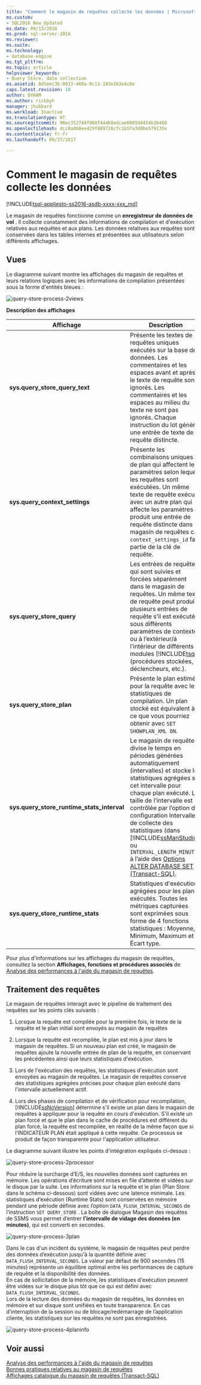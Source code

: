 ```yaml
---
title: "Comment le magasin de requêtes collecte les données | Microsoft Docs"
ms.custom:
- SQL2016_New_Updated
ms.date: 09/13/2016
ms.prod: sql-server-2016
ms.reviewer: 
ms.suite: 
ms.technology:
- database-engine
ms.tgt_pltfrm: 
ms.topic: article
helpviewer_keywords:
- Query Store, data collection
ms.assetid: 8d5eec36-0013-480a-9c11-183e162e4c8e
caps.latest.revision: 10
author: BYHAM
ms.author: rickbyh
manager: jhubbard
ms.workload: Inactive
ms.translationtype: HT
ms.sourcegitcommit: 96ec352784f060f444b8adcae6005dd454b3b460
ms.openlocfilehash: dcc8a068ee429f889726cfc1b5fa3d0be579135e
ms.contentlocale: fr-fr
ms.lasthandoff: 09/27/2017

---
```

# <a name="how-query-store-collects-data"></a>Comment le magasin de requêtes collecte les données
[!INCLUDE[tsql-appliesto-ss2016-asdb-xxxx-xxx_md](../../includes/tsql-appliesto-ss2016-asdb-xxxx-xxx-md.md)]

  Le magasin de requêtes fonctionne comme un **enregistreur de données de vol** . Il collecte constamment des informations de compilation et d'exécution relatives aux requêtes et aux plans. Les données relatives aux requêtes sont conservées dans les tables internes et présentées aux utilisateurs selon différents affichages.  
  
## <a name="views"></a>Vues  
 Le diagramme suivant montre les affichages du magasin de requêtes et leurs relations logiques avec les informations de compilation présentées sous la forme d'entités bleues :  
  
 ![query-store-process-2views](../../relational-databases/performance/media/query-store-process-2views.png "query-store-process-2views")  
  
 **Description des affichages**  
  
|Affichage|Description|  
|----------|-----------------|  
|**sys.query_store_query_text**|Présente les textes de requêtes uniques exécutés sur la base de données. Les commentaires et les espaces avant et après le texte de requête sont ignorés. Les commentaires et les espaces au milieu du texte ne sont pas ignorés. Chaque instruction du lot génère une entrée de texte de requête distincte.|  
|**sys.query_context_settings**|Présente les combinaisons uniques de plan qui affectent les paramètres selon lequel les requêtes sont exécutées. Un même texte de requête exécuté avec un autre plan qui affecte les paramètres produit une entrée de requête distincte dans le magasin de requêtes car `context_settings_id` fait partie de la clé de requête.|  
|**sys.query_store_query**|Les entrées de requête qui sont suivies et forcées séparément dans le magasin de requêtes. Un même texte de requête peut produire plusieurs entrées de requête s’il est exécuté sous différents paramètres de contexte ou à l’extérieur/à l’intérieur de différents modules [!INCLUDE[tsql](../../includes/tsql-md.md)] (procédures stockées, déclencheurs, etc.).|  
|**sys.query_store_plan**|Présente le plan estimé pour la requête avec les statistiques de compilation. Un plan stocké est équivalent à ce que vous pourriez obtenir avec `SET SHOWPLAN_XML ON`.|  
|**sys.query_store_runtime_stats_interval**|Le magasin de requêtes divise le temps en périodes générées automatiquement (intervalles) et stocke les statistiques agrégées sur cet intervalle pour chaque plan exécuté. La taille de l’intervalle est contrôlée par l’option de configuration Intervalle de collecte des statistiques (dans [!INCLUDE[ssManStudio](../../includes/ssmanstudio-md.md)]) ou `INTERVAL_LENGTH_MINUTES` à l’aide des [Options ALTER DATABASE SET &#40;Transact-SQL&#41;](../../t-sql/statements/alter-database-transact-sql-set-options.md).|  
|**sys.query_store_runtime_stats**|Statistiques d'exécution agrégées pour les plans exécutés. Toutes les métriques capturées sont exprimées sous forme de 4 fonctions statistiques : Moyenne, Minimum, Maximum et Écart type.|  
  
 Pour plus d'informations sur les affichages du magasin de requêtes, consultez la section **Affichages, fonctions et procédures associés** de [Analyse des performances à l'aide du magasin de requêtes](monitoring-performance-by-using-the-query-store.md).  
  
## <a name="query-processing"></a>Traitement des requêtes  
 Le magasin de requêtes interagit avec le pipeline de traitement des requêtes sur les points clés suivants :  
  
1.  Lorsque la requête est compilée pour la première fois, le texte de la requête et le plan initial sont envoyés au magasin de requêtes  
  
2.  Lorsque la requête est recompilée, le plan est mis à jour dans le magasin de requêtes. Si un nouveau plan est créé, le magasin de requêtes ajoute la nouvelle entrée de plan de la requête, en conservant les précédentes ainsi que leurs statistiques d'exécution.  
  
3.  Lors de l'exécution des requêtes, les statistiques d'exécution sont envoyées au magasin de requêtes. Le magasin de requêtes conserve des statistiques agrégées précises pour chaque plan exécuté dans l'intervalle actuellement actif.  
  
4.  Lors des phases de compilation et de vérification pour recompilation, [!INCLUDE[ssNoVersion](../../includes/ssnoversion-md.md)] détermine s'il existe un plan dans le magasin de requêtes à appliquer pour la requête en cours d'exécution. S'il existe un plan forcé et que le plan dans le cache de procédures est différent du plan forcé, la requête est recompilée, en réalité de la même façon que si l’INDICATEUR PLAN était appliqué à cette requête. Ce processus se produit de façon transparente pour l'application utilisateur.  
  
 Le diagramme suivant illustre les points d'intégration expliqués ci-dessus :  
  
 ![query-store-process-2processor](../../relational-databases/performance/media/query-store-process-2processor.png "query-store-process-2processor")  
  
 Pour réduire la surcharge d’E/S, les nouvelles données sont capturées en mémoire. Les opérations d’écriture sont mises en file d’attente et vidées sur le disque par la suite. Les informations sur la requête et le plan (Plan Store dans le schéma ci-dessous) sont vidées avec une latence minimale. Les statistiques d’exécution (Runtime Stats) sont conservées en mémoire pendant une période définie avec l’option `DATA_FLUSH_INTERVAL_SECONDS` de l’instruction `SET QUERY_STORE` . La boîte de dialogue Magasin des requêtes de SSMS vous permet d’entrer **l’intervalle de vidage des données (en minutes)**, qui est converti en secondes.  
  
 ![query-store-process-3plan](../../relational-databases/performance/media/query-store-process-3.png "query-store-process-3plan")  
  
 Dans le cas d'un incident du système, le magasin de requêtes peut perdre des données d’exécution jusqu'à la quantité définie avec `DATA_FLUSH_INTERVAL_SECONDS`. La valeur par défaut de 900 secondes (15 minutes) représente un équilibre optimal entre les performances de capture de requête et la disponibilité des données.  
En cas de sollicitation de la mémoire, les statistiques d'exécution peuvent être vidées sur le disque plus tôt que ce qui est défini avec `DATA_FLUSH_INTERVAL_SECONDS`.  
Lors de la lecture des données du magasin de requêtes, les données en mémoire et sur disque sont unifiées en toute transparence.
En cas d’interruption de la session ou de blocage/redémarrage de l’application cliente, les statistiques sur les requêtes ne sont pas enregistrées.  
  
 ![query-store-process-4planinfo](../../relational-databases/performance/media/query-store-process-4planinfo.png "query-store-process-4planinfo")    

  
## <a name="see-also"></a>Voir aussi  
 [Analyse des performances à l'aide du magasin de requêtes](../../relational-databases/performance/monitoring-performance-by-using-the-query-store.md)   
 [Bonnes pratiques relatives au magasin de requêtes](../../relational-databases/performance/best-practice-with-the-query-store.md)   
 [Affichages catalogue du magasin de requêtes &#40;Transact-SQL&#41;](../../relational-databases/system-catalog-views/query-store-catalog-views-transact-sql.md)  
  
  

